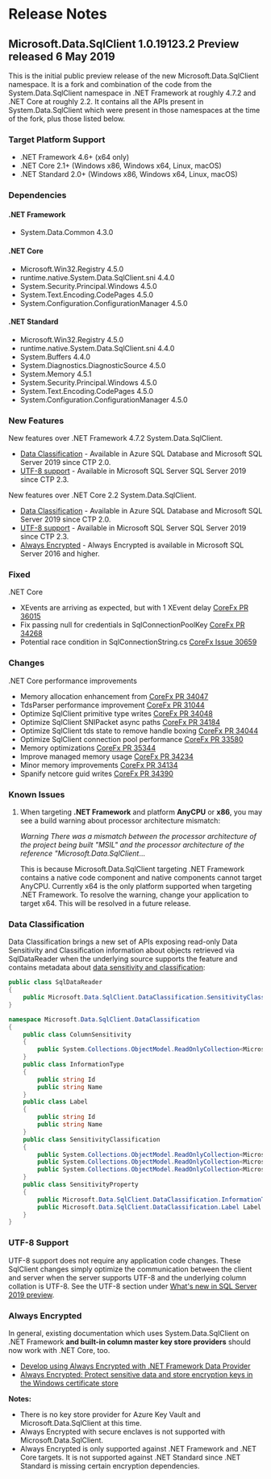 # Release Notes

## Microsoft.Data.SqlClient 1.0.19123.2 Preview released 6 May 2019

This is the initial public preview release of the new Microsoft.Data.SqlClient namespace. It is a fork and combination of the code from the System.Data.SqlClient namespace in .NET Framework at roughly 4.7.2 and .NET Core at roughly 2.2. It contains all the APIs present in System.Data.SqlClient which were present in those namespaces at the time of the fork, plus those listed below.

### Target Platform Support

* .NET Framework 4.6+ (x64 only)
* .NET Core 2.1+ (Windows x86, Windows x64, Linux, macOS)
* .NET Standard 2.0+ (Windows x86, Windows x64, Linux, macOS)

### Dependencies

#### .NET Framework

* System.Data.Common 4.3.0

#### .NET Core

* Microsoft.Win32.Registry 4.5.0
* runtime.native.System.Data.SqlClient.sni 4.4.0
* System.Security.Principal.Windows 4.5.0
* System.Text.Encoding.CodePages 4.5.0
* System.Configuration.ConfigurationManager 4.5.0

#### .NET Standard

* Microsoft.Win32.Registry 4.5.0
* runtime.native.System.Data.SqlClient.sni 4.4.0
* System.Buffers 4.4.0
* System.Diagnostics.DiagnosticSource 4.5.0
* System.Memory 4.5.1
* System.Security.Principal.Windows 4.5.0
* System.Text.Encoding.CodePages 4.5.0
* System.Configuration.ConfigurationManager 4.5.0

### New Features

New features over .NET Framework 4.7.2 System.Data.SqlClient.

* [Data Classification](#data-classification) - Available in Azure SQL Database and Microsoft SQL Server 2019 since CTP 2.0.
* [UTF-8 support](#utf-8-support) - Available in Microsoft SQL Server SQL Server 2019 since CTP 2.3.

New features over .NET Core 2.2 System.Data.SqlClient.

* [Data Classification](#data-classification) - Available in Azure SQL Database and Microsoft SQL Server 2019 since CTP 2.0.
* [UTF-8 support](#utf-8-support) - Available in Microsoft SQL Server SQL Server 2019 since CTP 2.3.
* [Always Encrypted](#always-encrypted) - Always Encrypted is available in Microsoft SQL Server 2016 and higher.

### Fixed

.NET Core

* XEvents are arriving as expected, but with 1 XEvent delay [CoreFx PR 36015](https://github.com/dotnet/corefx/pull/36015)
* Fix passing null for credentials in SqlConnectionPoolKey [CoreFx PR 34268](https://github.com/dotnet/corefx/pull/34268)
* Potential race condition in SqlConnectionString.cs [CoreFx Issue 30659](https://github.com/dotnet/corefx/issues/30650)

### Changes

.NET Core performance improvements

* Memory allocation enhancement from [CoreFx PR 34047](https://github.com/dotnet/corefx/pull/34047)
* TdsParser performance improvement [CoreFx PR 31044](https://github.com/dotnet/corefx/pull/31044)
* Optimize SqlClient primitive type writes [CoreFx PR 34048](https://github.com/dotnet/corefx/pull/34048)
* Optimize SqlClient SNIPacket async paths [CoreFx PR 34184](https://github.com/dotnet/corefx/pull/34184)
* Optimize SqlClient tds state to remove handle boxing [CoreFx PR 34044](https://github.com/dotnet/corefx/pull/34044)
* Optimize SqlClient connection pool performance [CoreFx PR 33580](https://github.com/dotnet/corefx/pull/33580)
* Memory optimizations [CoreFx PR 35344](https://github.com/dotnet/corefx/pull/35344)
* Improve managed memory usage [CoreFx PR 34234](https://github.com/dotnet/corefx/pull/34234)
* Minor memory improvements [CoreFx PR 34134](https://github.com/dotnet/corefx/pull/34134)
* Spanify netcore guid writes [CoreFx PR 34390](https://github.com/dotnet/corefx/pull/34390)

### Known Issues

1. When targeting **.NET Framework** and platform **AnyCPU** or **x86**, you may see a build warning about processor architecture mismatch:

    *Warning There was a mismatch between the processor architecture of the project being built "MSIL" and the processor architecture of the reference "Microsoft.Data.SqlClient*...

    This is because Microsoft.Data.SqlClient targeting .NET Framework contains a native code component and native components cannot target AnyCPU. Currently x64 is the only platform supported when targeting .NET Framework. To resolve the warning, change your application to target x64. This will be resolved in a future release.

### Data Classification

Data Classification brings a new set of APIs exposing read-only Data Sensitivity and Classification information about objects retrieved via SqlDataReader when the underlying source supports the feature and contains metadata about [data sensitivity and classification](https://docs.microsoft.com/en-us/sql/relational-databases/security/sql-data-discovery-and-classification?view=sql-server-2017):

```C#
public class SqlDataReader
{
    public Microsoft.Data.SqlClient.DataClassification.SensitivityClassification SensitivityClassification
}

namespace Microsoft.Data.SqlClient.DataClassification
{
    public class ColumnSensitivity
    {
        public System.Collections.ObjectModel.ReadOnlyCollection<Microsoft.Data.SqlClient.DataClassification.SensitivityProperty> SensitivityProperties
    }
    public class InformationType
    {
        public string Id
        public string Name
    }
    public class Label
    {
        public string Id
        public string Name
    }
    public class SensitivityClassification
    {
        public System.Collections.ObjectModel.ReadOnlyCollection<Microsoft.Data.SqlClient.DataClassification.ColumnSensitivity> ColumnSensitivities
        public System.Collections.ObjectModel.ReadOnlyCollection<Microsoft.Data.SqlClient.DataClassification.InformationType> InformationTypes
        public System.Collections.ObjectModel.ReadOnlyCollection<Microsoft.Data.SqlClient.DataClassification.Label> Labels
    }
    public class SensitivityProperty
    {
        public Microsoft.Data.SqlClient.DataClassification.InformationType InformationType
        public Microsoft.Data.SqlClient.DataClassification.Label Label
    }
}
```

### UTF-8 Support

UTF-8 support does not require any application code changes. These SqlClient changes simply optimize the communication between the client and server when the server supports UTF-8 and the underlying column collation is UTF-8. See the UTF-8 section under [What's new in SQL Server 2019 preview](https://docs.microsoft.com/en-us/sql/sql-server/what-s-new-in-sql-server-ver15?view=sqlallproducts-allversions#utf-8-support-ctp-23).

### Always Encrypted

In general, existing documentation which uses System.Data.SqlClient on .NET Framework **and built-in column master key store providers** should now work with .NET Core, too.

* [Develop using Always Encrypted with .NET Framework Data Provider](https://docs.microsoft.com/en-us/sql/relational-databases/security/encryption/develop-using-always-encrypted-with-net-framework-data-provider?view=sql-server-2017)
* [Always Encrypted: Protect sensitive data and store encryption keys in the Windows certificate store](https://docs.microsoft.com/en-us/azure/sql-database/sql-database-always-encrypted)

**Notes:**

* There is no key store provider for Azure Key Vault and Microsoft.Data.SqlClient at this time.
* Always Encrypted with secure enclaves is not supported with Microsoft.Data.SqlClient.
* Always Encrypted is only supported against .NET Framework and .NET Core targets. It is not supported against .NET Standard since .NET Standard is missing certain encryption dependencies.
